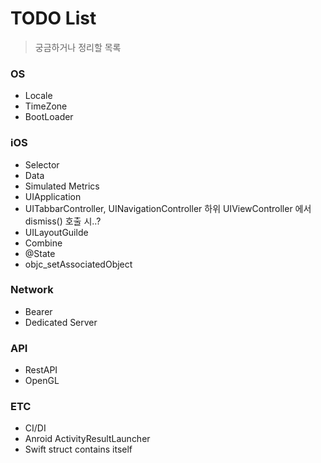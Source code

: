  # TODO List
 > 궁금하거나 정리할 목록

### OS
 - Locale
 - TimeZone
 - BootLoader

### iOS
 - Selector
 - Data
 - Simulated Metrics
 - UIApplication
 - UITabbarController, UINavigationController 하위 UIViewController 에서 dismiss() 호출 시..?
 - UILayoutGuilde
 - Combine
 - @State
 - objc_setAssociatedObject

### Network
- Bearer
- Dedicated Server

### API

- RestAPI
- OpenGL

### ETC

- CI/DI
- Anroid ActivityResultLauncher
- Swift struct contains itself

